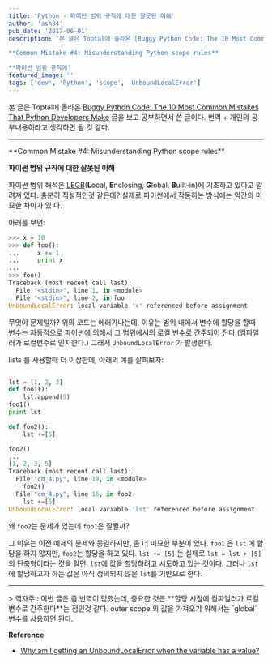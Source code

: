 ```yaml
---
title: 'Python - 파이썬 범위 규칙에 대한 잘못된 이해'
author: 'ash84'
pub_date: '2017-06-01'
description: '본 글은 Toptal에 올라온 [Buggy Python Code: The 10 Most Common Mistakes That Python Developers Make](https://www.toptal.com/python/top-10-mistakes-that-python-programmers-make) 글을 보고 공부하면서 쓴 글이다. 번역 + 개인의 공부내용이라고 생각하면 될 것 같다.

**Common Mistake #4: Misunderstanding Python scope rules**

**파이썬 범위 규칙에'
featured_image: ''
tags: ['dev', 'Python', 'scope', 'UnboundLocalError']
---
```


 
본 글은 Toptal에 올라온 [Buggy Python Code: The 10 Most Common Mistakes That Python Developers Make](https://www.toptal.com/python/top-10-mistakes-that-python-programmers-make) 글을 보고 공부하면서 쓴 글이다. 번역 + 개인의 공부내용이라고 생각하면 될 것 같다.
<hr/>
**Common Mistake #4: Misunderstanding Python scope rules**

**파이썬 범위 규칙에 대한 잘못된 이해**

파이썬 범위 해석은 [LEGB](https://blog.mozilla.org/webdev/2011/01/31/python-scoping-understanding-legb/)(**L**ocal, **E**nclosing, **G**lobal, **B**uilt-in)에 기초하고 있다고 알려져 있다. 충분히 직설적인것 같은데? 실제로 파이썬에서 작동하는 방식에는 약간의 미묘한 차이가 있
다. 

아래를 보면:
```python 
>>> x = 10
>>> def foo():
...     x += 1
...     print x
...
>>> foo()
Traceback (most recent call last):
  File "<stdin>", line 1, in <module>
  File "<stdin>", line 2, in foo
UnboundLocalError: local variable 'x' referenced before assignment
```

무엇이 문제일까? 위의 코드는 에러가나는데, 이유는 범위 내에서 변수에 할당을 할때 변수는 자동적으로 파이썬에 의해서 그 범위에서의 로컬 변수로 간주되어 진다.(컴파일러가 로컬변수로 인지한다.) 그래서 `UnboundLocalError` 가 발생한다. 

lists 를 사용할때 더 이상한데, 아래의 예를 살펴보자:

```python 

lst = [1, 2, 3]
def foo1():
    lst.append(5)
foo1()
print lst

def foo2():
    lst +=[5]

foo2()
...
[1, 2, 3, 5]
Traceback (most recent call last):
  File "cm_4.py", line 19, in <module>
    foo2()
  File "cm_4.py", line 16, in foo2
    lst +=[5]
UnboundLocalError: local variable 'lst' referenced before assignment

```

왜 `foo2`는 문제가 있는데 `foo1`은 잘될까? 

그 이유는 이전 예제의 문제와 동일하지만, 좀 더 미묘한 부분이 있다. `foo1` 은 `lst` 에 할당을 하지 않지만, `foo2`는 할당을 하고 있다. `lst += [5]` 는 실제로 `lst = lst + [5]` 의 단축형이라는 것을 알면, `lst`에 값을 할당하려고 시도하고 있는 것이다. 그러나 `lst`에 할당하고자 하는 값은 아직 정의되지 않은 `lst`를 기반으로 한다. 

<hr>
> 역자주 : 이번 글은 좀 번역이 망했는데, 중요한 것은 **할당 시점에 컴파일러가 로컬변수로 간주한다**는 점인것 같다. outer scope 의 값을 가져오기 위해서는 `global` 변수를 사용하면 된다. 


**Reference**

- [Why am I getting an UnboundLocalError when the variable has a value?](https://docs.python.org/2/faq/programming.html#why-am-i-getting-an-unboundlocalerror-when-the-variable-has-a-value)
